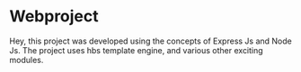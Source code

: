 # Webproject
Hey, this project was developed using the concepts of Express Js and Node Js. The project uses hbs template engine, and various other exciting modules. 
